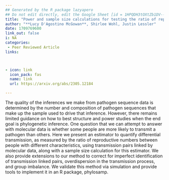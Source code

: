 ```yaml
---
## Generated by the R package lazyapero
## Do not edit directly, edit the Google Sheet [id = 1HPQDH3tOXtZb1DV--8wR9CKAzUz5aywWc2vM3OQ5SrU]
title: "Power and sample size calculations for testing the ratio of reproductive values in phylogenetic samples"
author: "**Lucy D'Agostino McGowan**, Shirlee Wohl, Justin Lessler"
date: 1709769600
link_out: false
i: NA
categories:
 - Peer Reviewed Article
links:



- icon: link
  icon_pack: fas
  name: link
  url: https://arxiv.org/abs/2305.12184

---
```


The quality of the inferences we make from pathogen sequence data is determined by the number and composition of pathogen sequences that make up the sample used to drive that inference. However, there remains limited guidance on how to best structure and power studies when the end goal is phylogenetic inference. One question that we can attempt to answer with molecular data is whether some people are more likely to transmit a pathogen than others. Here we present an estimator to quantify differential transmission, as measured by the ratio of reproductive numbers between people with different characteristics, using transmission pairs linked by molecular data, along with a sample size calculation for this estimator. We also provide extensions to our method to correct for imperfect identification of transmission linked pairs, overdispersion in the transmission process, and group imbalance. We validate this method via simulation and provide tools to implement it in an R package, phylosamp.

